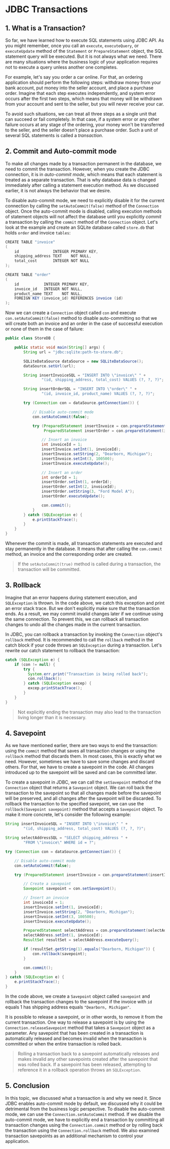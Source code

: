 # JDBC Transactions

## 1. What is a Transaction?

So far, we have learned how to execute SQL statements using JDBC API. As you might remember, once you call an `execute`, `executeQuery`, or `executeUpdate` method of the `Statement` or `PrepareStatement` object, the SQL statement query will be executed. But it is not always what we need. There are many situations where the business logic of your application requires not to execute a query unless another one completes.

For example, let's say you order a car online. For that, an ordering application should perform the following steps: withdraw money from your bank account, put money into the seller account, and place a purchase order. Imagine that each step executes independently, and system error occurs after the first two steps, which means that money will be withdrawn from your account and sent to the seller, but you will never receive your car.

To avoid such situations, we can treat all three steps as a single unit that can succeed or fail completely. In that case, if a system error or any other failure occurs at any stage of the ordering, your money won't be transferred to the seller, and the seller doesn't place a purchase order. Such a unit of several SQL statements is called a *transaction*.

## 2. Commit and Auto-commit mode

To make all changes made by a transaction permanent in the database, we need to commit the transaction. However, when you create the JDBC connection, it is in *auto-commit mode*, which means that each statement is treated as a separate transaction. That is why database data is changed immediately after calling a statement execution method. As we discussed earlier, it is not always the behavior that we desire.

To disable auto-commit mode, we need to explicitly disable it for the current connection by calling the `setAutoCommit(false)` method of the `Connection` object. Once the auto-commit mode is disabled, calling execution methods of statement objects will not affect the database until you explicitly *commit* a transaction by calling the `commit` method of the `Connection` object. Let's look at the example and create an SQLite database called `store.db` that holds `order` and invoice `tables`:
```java
CREATE TABLE "invoice"
(
    id               INTEGER PRIMARY KEY,
    shipping_address TEXT    NOT NULL,
    total_cost       INTEGER NOT NULL
);

CREATE TABLE "order"
(
    id           INTEGER PRIMARY KEY,
    invoice_id   INTEGER NOT NULL,
    product_name TEXT    NOT NULL,
    FOREIGN KEY (invoice_id) REFERENCES invoice (id)
);
```

Now we can create a `Connection` object called `con` and execute `con.setAutoCommit(false)` method to disable auto-committing so that we will create both an invoice and an order in the case of successful execution or none of them in the case of failure:
```java
public class StoreDB {

    public static void main(String[] args) {
        String url = "jdbc:sqlite:path-to-store.db";

        SQLiteDataSource dataSource = new SQLiteDataSource();
        dataSource.setUrl(url);

        String insertInvoiceSQL = "INSERT INTO \"invoice\" " +
                "(id, shipping_address, total_cost) VALUES (?, ?, ?)";

        String insertOrderSQL = "INSERT INTO \"order\" " +
                "(id, invoice_id, product_name) VALUES (?, ?, ?)";

        try (Connection con = dataSource.getConnection()) {

            // Disable auto-commit mode
            con.setAutoCommit(false);

            try (PreparedStatement insertInvoice = con.prepareStatement(insertInvoiceSQL);
                 PreparedStatement insertOrder = con.prepareStatement(insertOrderSQL)) {

                // Insert an invoice
                int invoiceId = 1;
                insertInvoice.setInt(1, invoiceId);
                insertInvoice.setString(2, "Dearborn, Michigan");
                insertInvoice.setInt(3, 100500);
                insertInvoice.executeUpdate();

                // Insert an order
                int orderId = 1;
                insertOrder.setInt(1, orderId);
                insertOrder.setInt(2, invoiceId);
                insertOrder.setString(3, "Ford Model A");
                insertOrder.executeUpdate();

                con.commit();
            }
        } catch (SQLException e) {
            e.printStackTrace();
        }
    }
}
```

Whenever the commit is made, all transaction statements are executed and stay permanently in the database. It means that after calling the `con.commit` method, an invoice and the corresponding order are created.

> If the `setAutoCommit(true)` method is called during a transaction, the transaction will be committed.

## 3. Rollback

Imagine that an error happens during statement execution, and `SQLException` is thrown. In the code above, we catch this exception and print an error stack trace. But we don't explicitly make sure that the transaction ends. As a result, we may commit invalid changes later if we continue using the same connection. To prevent this, we can rollback all transaction changes to undo all the changes made in the current transaction.

In JDBC, you can rollback a transaction by invoking the `Connection` object's `rollback` method. It is recommended to call the `rollback` method in the catch block if your code throws an `SQLException` during a transaction. Let's rewrite our catch statement to rollback the transaction:
```java
catch (SQLException e) {
    if (con != null) {
        try {
          System.err.print("Transaction is being rolled back");
          con.rollback();
        } catch (SQLException excep) {
          excep.printStackTrace();
        }
    }
}
```

> Not explicitly ending the transaction may also lead to the transaction living longer than it is necessary.

## 4. Savepoint

As we have mentioned earlier, there are two ways to end the transaction: using the `commit` method that saves all transaction changes or using the `rollback` method that discards them. In most cases, this is exactly what we need. However, sometimes we have to save some changes and discard others. For that, we have to create a savepoint in the code. All changes introduced up to the savepoint will be saved and can be committed later.

To create a savepoint in JDBC, we can call the `setSavepoint` method of the `Connection` object that returns a `Savepoint` object. We can roll back the transaction to the savepoint so that all changes made before the savepoint will be preserved, and all changes after the savepoint will be discarded. To rollback the transaction to the specified savepoint, we can use the `rollback(Savepoint savepoint)` method that accepts a `Savepoint` object. To make it more concrete, let's consider the following example:
```java
String insertInvoiceSQL = "INSERT INTO \"invoice\" " +
        "(id, shipping_address, total_cost) VALUES (?, ?, ?)";

String selectAddressSQL = "SELECT shipping_address " +
        "FROM \"invoice\" WHERE id = ?";

try (Connection con = dataSource.getConnection()) {

    // Disable auto-commit mode
    con.setAutoCommit(false);

    try (PreparedStatement insertInvoice = con.prepareStatement(insertInvoiceSQL)) {

        // Create a savepoint
        Savepoint savepoint = con.setSavepoint();

        // Insert an invoice
        int invoiceId = 1;
        insertInvoice.setInt(1, invoiceId);
        insertInvoice.setString(2, "Dearborn, Michigan");
        insertInvoice.setInt(3, 100500);
        insertInvoice.executeUpdate();

        PreparedStatement selectAddress = con.prepareStatement(selectAddressSQL);
        selectAddress.setInt(1, invoiceId);
        ResultSet resultSet = selectAddress.executeQuery();

        if (resultSet.getString(1).equals("Dearborn, Michigan")) {
            con.rollback(savepoint);
        }

        con.commit();
    }
} catch (SQLException e) {
    e.printStackTrace();
}
```

In the code above, we create a `Savepoint` object called `savepoint` and rollback the transaction changes to the savepoint if the invoice with `id` equals 1 has shipping address equals `"Dearborn, Michigan"`.

It is possible to release a savepoint, or in other words, to remove it from the current transaction. One way to release a savepoint is by using the `Connection.releaseSavepoint` method that takes a `Savepoint` object as a parameter. Any savepoint that has been created in a transaction is automatically released and becomes invalid when the transaction is committed or when the entire transaction is rolled back.

> Rolling a transaction back to a savepoint automatically releases and makes invalid any other savepoints created after the savepoint that was rolled back. If a savepoint has been released, attempting to reference it in a rollback operation throws an `SQLException`.

## 5. Conclusion

In this topic, we discussed what a transaction is and why we need it. Since JDBC enables auto-commit mode by default, we discussed why it could be detrimental from the business logic perspective. To disable the auto-commit mode, we can use the `Connection.setAutoCommit` method. If we disable the auto-commit mode, we have to explicitly end a transaction by committing all transaction changes using the `Connection.commit` method or by rolling back the transaction using the `Connection.rollback` method. We also examined transaction savepoints as an additional mechanism to control your application.
